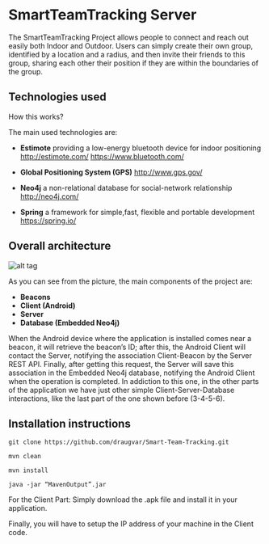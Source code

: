 # SmartTeamTracking Server

The SmartTeamTracking Project allows people to connect and reach out easily both Indoor and Outdoor.
Users can simply create their own group, identified by a location and a radius, and then invite their friends to this group, sharing each other their position if they are within the boundaries of the group.


## Technologies used 

How this works?

The main used technologies are:

+ **Estimote**
providing a low-energy bluetooth device for indoor positioning
http://estimote.com/ https://www.bluetooth.com/

+ **Global Positioning System (GPS)**
http://www.gps.gov/

+ **Neo4j**
a non-relational database for social-network relationship
http://neo4j.com/

+ **Spring**
a framework for simple,fast, flexible and portable development
https://spring.io/


## Overall architecture 


![alt tag](http://i.imgur.com/6Djz7NX.png)

As you can see from the picture, the main components of the project are:

+ **Beacons**
+ **Client (Android)**
+ **Server**
+ **Database (Embedded Neo4j)**

When the Android device where the application is installed comes near a beacon, it will retrieve the beacon’s ID; after this, the Android Client will contact the Server, notifying the association Client-Beacon by the Server REST API. Finally, after getting this request, the Server will save this association in the Embedded Neo4j database, notifying the Android Client when the operation is completed.
In addiction to this one, in the other parts of the application we have just other simple Client-Server-Database interactions, like the last part of the one shown before (3-4-5-6).


## Installation instructions

`git clone https://github.com/draugvar/Smart-Team-Tracking.git`

`mvn clean`

`mvn install`

`java -jar “MavenOutput”.jar`

For the Client Part:
Simply download the .apk file and install it in your application.

Finally, you will have to setup the IP address of your machine in the Client code.
